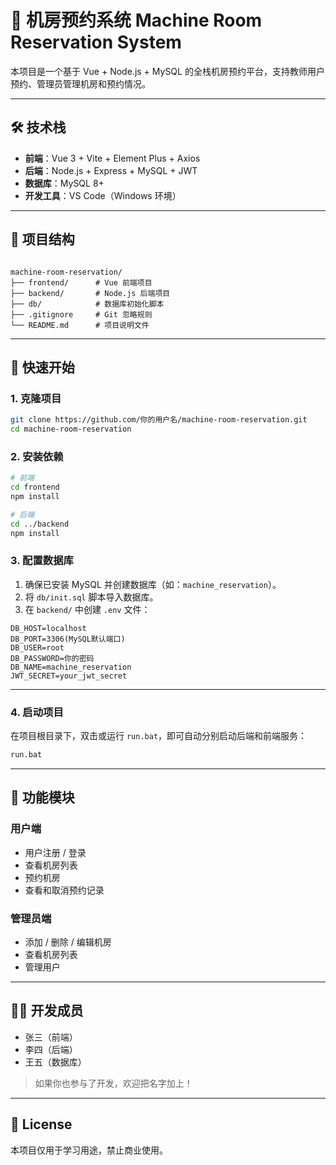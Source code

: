 
# 🏫 机房预约系统 Machine Room Reservation System

本项目是一个基于 Vue + Node.js + MySQL 的全栈机房预约平台，支持教师用户预约、管理员管理机房和预约情况。

---

## 🛠 技术栈

- **前端**：Vue 3 + Vite + Element Plus + Axios
- **后端**：Node.js + Express + MySQL + JWT
- **数据库**：MySQL 8+
- **开发工具**：VS Code（Windows 环境）

---

## 📁 项目结构

```plaintext

machine-room-reservation/
├── frontend/      # Vue 前端项目
├── backend/       # Node.js 后端项目
├── db/            # 数据库初始化脚本
├── .gitignore     # Git 忽略规则
└── README.md      # 项目说明文件

```

---

## 🚀 快速开始

### 1. 克隆项目

```bash
git clone https://github.com/你的用户名/machine-room-reservation.git
cd machine-room-reservation
````

### 2. 安装依赖

```bash
# 前端
cd frontend
npm install

# 后端
cd ../backend
npm install
```

### 3. 配置数据库

1. 确保已安装 MySQL 并创建数据库（如：`machine_reservation`）。
2. 将 `db/init.sql` 脚本导入数据库。
3. 在 `backend/` 中创建 `.env` 文件：

```env
DB_HOST=localhost
DB_PORT=3306(MySQL默认端口)
DB_USER=root
DB_PASSWORD=你的密码
DB_NAME=machine_reservation
JWT_SECRET=your_jwt_secret
```

---

### 4. 启动项目

在项目根目录下，双击或运行 `run.bat`，即可自动分别启动后端和前端服务：

```bat
run.bat
```

---

## 📌 功能模块

### 用户端

- 用户注册 / 登录
- 查看机房列表
- 预约机房
- 查看和取消预约记录

### 管理员端

- 添加 / 删除 / 编辑机房
- 查看机房列表
- 管理用户

---

## 🧑‍💻 开发成员

- 张三（前端）
- 李四（后端）
- 王五（数据库）

> 如果你也参与了开发，欢迎把名字加上！

---

## 📄 License

本项目仅用于学习用途，禁止商业使用。
